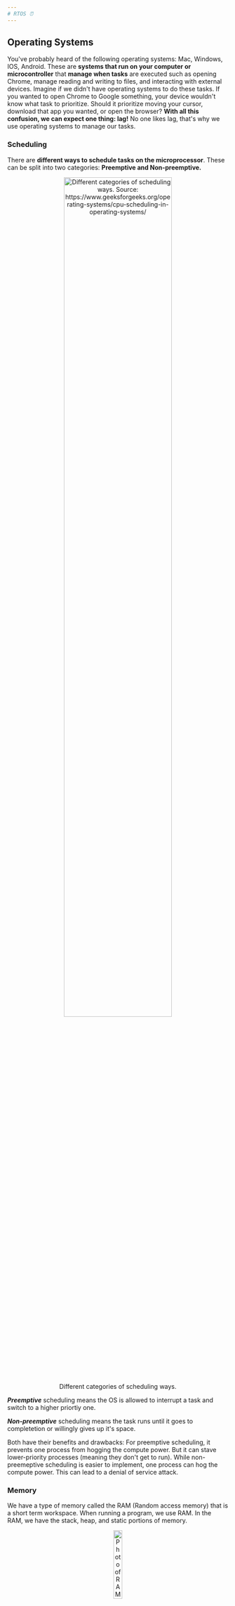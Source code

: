 ```yaml
---
# RTOS ⏰
---
```


## Operating Systems
You've probably heard of the following operating systems: Mac, Windows, IOS, Android. These are **systems that run on your computer or microcontroller** that **manage when tasks** are executed such as opening Chrome, manage reading and writing to files, and interacting with external devices. Imagine if we didn't have operating systems to do these tasks. If you wanted to open Chrome to Google something, your device wouldn't know what task to prioritize. Should it prioritize moving your cursor, download that app you wanted, or open the browser? **With all this confusion, we can expect one thing: lag!** No one likes lag, that's why we use operating systems to manage our tasks.

### Scheduling

There are **different ways to schedule tasks on the microprocessor**. These can be split into two categories: **Preemptive and Non-preemptive.**

<p align="center">
<img src="../images/CPU-Scheduling-2.png" alt="Different categories of scheduling ways. Source: https://www.geeksforgeeks.org/operating-systems/cpu-scheduling-in-operating-systems/" width=70% >
<p align="center">Different categories of scheduling ways.</p>
</p>

**_Preemptive_** scheduling means the OS is allowed to interrupt a task and switch to a higher priortiy one. 

**_Non-preemptive_** scheduling means the task runs until it goes to completetion or willingly gives up it's space. 

Both have their benefits and drawbacks:
For preemptive scheduling, it prevents one process from hogging the compute power. But it can stave lower-priority processes (meaning they don't get to run). While non-preemeptive scheduling is easier to implement, one process can hog the compute power. This can lead to a denial of service attack.

### Memory

We have a type of memory called the RAM (Random access memory) that is a short term workspace. When running a program, we use RAM. In the RAM, we have the stack, heap, and static portions of memory. 

<p align="center">
<img src="../images/RAM.png" alt="Photo of RAM. Source: https://www.youtube.com/watch?v=Qske3yZRW5I&list=PLEBQazB0HUyQ4hAPU1cJED6t3DU0h34bz&index=4" width=20% >
<p align="center">Photo of RAM.</p>
</p>

The **stack is a last-in-first-out system (like a stack of pancakes)** (LIFO), while the heap is a **first-in-first-out system (like a line at a grocery store)** (FIFO). The **static portion stores our variables**. This **memory is permanent and is allocated before the program runs**. For any memory we want to **dynamically** add when we are running our program, that is added onto the **heap**. When running freeRTOS, if we create a **thread**, that is added onto the **heap**. Queues and semaphores are also added onto the heap. However, you can configure more senstive stuff from the heap onto the static portion of memory. There are different ways to manage the heap memory. Main goal of memory management is to ensure we don't run out of heap or stack memory.

### Race Conditions

Let's say we have multiple tasks that are all editing the same variable. If one tasks starts editing the variable and then is stopped before finishing, the second task will start editing and that will corrupt the data. Data corruption is bad. This is called a **race condition**

To prevent multiple tasks from editing the same variable we can use **queues, mutexes, and semaphores**. 

A **queue** is just like a line at a grocery store. The first task that comes in is the first task out (FIFO). You serve the first costumer before moving onto the next. This ensures that the groceries don't get mixed up. Adding tasks to the queue is atomic meaning it can't be interrupted and corrupted when it is occuring. Also, the **whole value of the task is added to the queue instead of just a reference**. Pointers can cause problems. Queues are good for intertask communication, not good for shared variables like global variables.

A **mutex** blocks off a piece of code so that only one task can edit it at a time. The piece of code it blocks off is called the critical section. When only one task is allowed to edit at a time, that is called mutual exclusion.

A **semaphore** is similar to a mutex but allows mutliple tasks into a critical section. We can define what the limit of the semaphore is. Usually, one of the tasks adds to the shared resource while another takes from it.

---

When running tasks on freeRTOS, the priority matters. Tasks with higher priority take precedence and run over tasks with lower priority. The tasks with the highest priority are hardware interrupts. If there are multiple hardware interrupts, that's called nested interrupts and the priority scheduling depends on the device you're using.
If you have multiple cores, different tasks can run at the same time. If you have one core, the tasks will run based off scheduling. This scheduling is determined every one tick.

**Be careful of one task hogging all the resources -- this is starvation**
Also,
**Be careful of when no task has enough resources but they're not willing to share -- this is deadlock**
You can also use freeRTOS to make software timers.

Why use freeRTOS? When you have many tasks you want to run and want to meet timing deadlines!

## Embedded Example with an STM32

Below is how to implement RTOS into your project. We're going to be looking at the MBMS code! If you see blue highlights in the photos, please ignore them, it's just my cursor on a line. Thanks.

---

You put the definitions for the threads (tasks), mutexes, and queues under private variables in the main.c:



<p align="center">
<img src="../images/private-variables.png" alt="Photo of what the 'private variables' section looks like." width=100% >
<p align="center">Photo of what the 'private variables' section looks like.</p>
</p>

---


Here you can set the priority of the task. This one is set to the normal priority. There are a bunch of different priority levels. To see them just hover over the (osPriority_t) cast. If you create a new project, there will be a 'default_task.' This tasks ensures something is always running.



<p align="center">
<img src="../images/defining-task.png" alt="Photo of what a task definition looks like." width=80% >
<p align="center">Photo of what a task definition looks like.</p>
</p>

---

Here is the basis for defining mutexes as well:



<p align="center">
<img src="../images/defining-mutex.png" alt="Photo of what a mutex definition looks like." width=80% >
<p align="center">Photo of what a mutex definition looks like.</p>
</p>

---


In the main(void) loop, you create the handles for your mutexes, queues, and flags. A handle is basically saying you don't need to worry about the specific of the resource, just use this handle to use it! 



<p align="center">
<img src="../images/setting-flag-handle.png" alt="Photo of what setting a flag looks like." width=80% >
<p align="center">Photo of what setting a flag looks like.</p>
</p>



<p align="center">
<img src="../images/setting-mutex-handle.png" alt="Photo of what setting a mutex looks like." width=80% >
<p align="center">Photo of what setting a mutex looks like.</p>
</p>



<p align="center">
<img src="../images/setting-queue-handle.png" alt="Photo of what setting a queue looks like." width=100% >
<p align="center">Photo of what setting a queue looks like.</p>
</p>

---

You also start your tasks here. This is very important. Don't forget to start your task or your functions won't run! 


<p align="center">
<img src="../images/setting-task-handle.png" alt="Photo of what setting a task looks like." width=80% >
<p align="center">Photo of what setting a task looks like.</p>
</p>

---

This is an instance of using a mutex. Here, Millaine (the coder) first aquired the mutex, checked it's status, did her operations, and then released the mutex.


<p align="center">
<img src="../images/using-a-mutex.png" alt="Photo of what using a mutex looks like." width=80% >
<p align="center">Photo of what using a mutex looks like.</p>
</p>

---

This is an example of using a flag. This flag was used to signal that something bad happened. Flags are useful and Millaine used them a lot in the MBMS code.


<p align="center">
<img src="../images/using-a-flag.png" alt="Photo of what using a flag looks like." width=80% >
<p align="center">Photo of what using a flag looks like.</p>
</p>

---

So for tasks, what you're doing is you're making functions. In this example, we have a BatteryControlTask, CANMessageSenderTask, CANRxGatekeeperTask, etc. Don't worry about what these names mean right now. Just focus that they're files storing some functions.



<p align="center">
<img src="../images/file-tasks.png" alt="Photo of what the files looks like." width=80% >
<p align="center">Photo of what the files looks like.</p>
</p>

---

All of these files are always running. They have an infinite while loop at the top. You have to put that there.


<p align="center">
<img src="../images/while_loop.png" alt="Photo of what the while loop looks like." width=60% >
<p align="center">Photo of what the while loop looks like.</p>
</p>

---

However, since all of them can't run at once, the one with the higher priority runs. These priorities are the ones you set in the main.c

That's basically what tasks are. Good job, you completed this section! By the way, the code above helps set priorities of tasks so the car doesn't blow up! Imagine if the priority for shutting off the car when there's a fault was low, that wouldn't end well... I hope you see how important priorities are! 

---

## Terminology
Task is similar to a thread

A tick is 1 millisecond

---

Last Updated: October 1, 2025

Note: Adding examples

Author: Khadeeja Abbas

